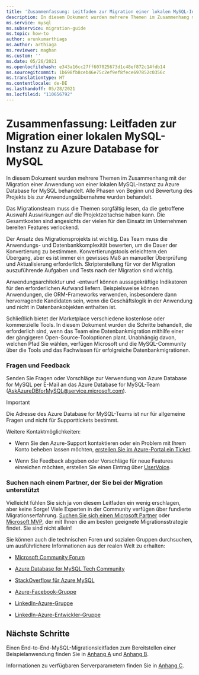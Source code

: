 ```yaml
---
title: 'Zusammenfassung: Leitfaden zur Migration einer lokalen MySQL-Instanz zu Azure Database for MySQL'
description: In diesem Dokument wurden mehrere Themen im Zusammenhang mit der Migration einer Anwendung von einer lokalen MySQL-Instanz zu Azure Database for MySQL behandelt.
ms.service: mysql
ms.subservice: migration-guide
ms.topic: how-to
author: arunkumarthiags
ms.author: arthiaga
ms.reviewer: maghan
ms.custom: ''
ms.date: 05/26/2021
ms.openlocfilehash: e343a16cc27ff607025673d1c48ef872c14fdb14
ms.sourcegitcommit: 1b698fb8ceb46e75c2ef9ef8fece697852c0356c
ms.translationtype: HT
ms.contentlocale: de-DE
ms.lasthandoff: 05/28/2021
ms.locfileid: "110656792"
---
```

# <a name="mysql-on-premises-to-azure-database-for-mysql-migration-guide-summary"></a>Zusammenfassung: Leitfaden zur Migration einer lokalen MySQL-Instanz zu Azure Database for MySQL

In diesem Dokument wurden mehrere Themen im Zusammenhang mit der Migration einer Anwendung von einer lokalen MySQL-Instanz zu Azure Database for MySQL behandelt. Alle Phasen von Beginn und Bewertung des Projekts bis zur Anwendungsübernahme wurden behandelt.

Das Migrationsteam muss die Themen sorgfältig lesen, da die getroffene Auswahl Auswirkungen auf die Projektzeitachse haben kann. Die Gesamtkosten sind angesichts der vielen für den Einsatz im Unternehmen bereiten Features verlockend.

Der Ansatz des Migrationsprojekts ist wichtig. Das Team muss die Anwendungs- und Datenbankkomplexität bewerten, um die Dauer der Konvertierung zu bestimmen. Konvertierungstools erleichtern den Übergang, aber es ist immer ein gewisses Maß an manueller Überprüfung und Aktualisierung erforderlich. Skripterstellung für vor der Migration auszuführende Aufgaben und Tests nach der Migration sind wichtig.

Anwendungsarchitektur und -entwurf können aussagekräftige Indikatoren für den erforderlichen Aufwand liefern. Beispielsweise können Anwendungen, die ORM-Frameworks verwenden, insbesondere dann hervorragende Kandidaten sein, wenn die Geschäftslogik in der Anwendung und nicht in Datenbankobjekten enthalten ist.

Schließlich bietet der Marketplace verschiedene kostenlose oder kommerzielle Tools. In diesem Dokument wurden die Schritte behandelt, die erforderlich sind, wenn das Team eine Datenbankmigration mithilfe einer der gängigeren Open-Source-Tooloptionen plant. Unabhängig davon, welchen Pfad Sie wählen, verfügen Microsoft und die MySQL-Community über die Tools und das Fachwissen für erfolgreiche Datenbankmigrationen.

### <a name="questions-and-feedback"></a>Fragen und Feedback

Senden Sie Fragen oder Vorschläge zur Verwendung von Azure Database for MySQL per E-Mail an das Azure Database for MySQL-Team (AskAzureDBforMySQL@service.microsoft.com). 

> [!Important]
> Die Adresse des Azure Database for MySQL-Teams ist nur für allgemeine Fragen und nicht für Supporttickets bestimmt.

Weitere Kontaktmöglichkeiten:

  - Wenn Sie den Azure-Support kontaktieren oder ein Problem mit Ihrem Konto beheben lassen möchten, [erstellen Sie im Azure-Portal ein Ticket](https://portal.azure.com/#blade/Microsoft_Azure_Support/HelpAndSupportBlade/overview).

  - Wenn Sie Feedback abgeben oder Vorschläge für neue Features einreichen möchten, erstellen Sie einen Eintrag über [UserVoice](https://feedback.azure.com/forums/597982-azure-database-for-mysql).

### <a name="find-a-partner-to-help-migrating"></a>Suchen nach einem Partner, der Sie bei der Migration unterstützt

Vielleicht fühlen Sie sich ja von diesem Leitfaden ein wenig erschlagen, aber keine Sorge\! Viele Experten in der Community verfügen über fundierte Migrationserfahrung. [Suchen Sie sich einen Microsoft Partner](https://www.microsoft.com/solution-providers/home) oder [Microsoft MVP](https://mvp.microsoft.com/MvpSearch), der mit Ihnen die am besten geeignete Migrationsstrategie findet. Sie sind nicht allein\!

Sie können auch die technischen Foren und sozialen Gruppen durchsuchen, um ausführlichere Informationen aus der realen Welt zu erhalten:

  - [Microsoft Community Forum](/answers/topics/azure-database-mysql.html)

  - [Azure Database for MySQL Tech Community](https://techcommunity.microsoft.com/t5/azure-database-for-mysql/bg-p/ADforMySQL)

  - [StackOverflow für Azure MySQL](https://stackoverflow.com/questions/tagged/azure-database-mysql)

  - [Azure-Facebook-Gruppe](https://www.facebook.com/groups/MsftAzure)

  - [LinkedIn-Azure-Gruppe](https://www.linkedin.com/groups/2733961/)

  - [LinkedIn-Azure-Entwickler-Gruppe](https://www.linkedin.com/groups/1731317/)

## <a name="next-steps"></a>Nächste Schritte

Einen End-to-End-MySQL-Migrationsleitfaden zum Bereitstellen einer Beispielanwendung finden Sie in [Anhang A](appendix-a-environment-setup.md) und [Anhang B](appendix-b-arm-templates.md).

Informationen zu verfügbaren Serverparametern finden Sie in [Anhang C](appendix-c-default-server-parameters-mysql-55-and-azure-database-for-mysql.md).